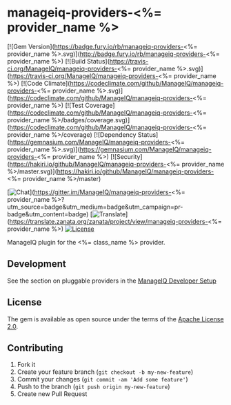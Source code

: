 # manageiq-providers-<%= provider_name %>

[![Gem Version](https://badge.fury.io/rb/manageiq-providers-<%= provider_name %>.svg)](http://badge.fury.io/rb/manageiq-providers-<%= provider_name %>)
[![Build Status](https://travis-ci.org/ManageIQ/manageiq-providers-<%= provider_name %>.svg)](https://travis-ci.org/ManageIQ/manageiq-providers-<%= provider_name %>)
[![Code Climate](https://codeclimate.com/github/ManageIQ/manageiq-providers-<%= provider_name %>.svg)](https://codeclimate.com/github/ManageIQ/manageiq-providers-<%= provider_name %>)
[![Test Coverage](https://codeclimate.com/github/ManageIQ/manageiq-providers-<%= provider_name %>/badges/coverage.svg)](https://codeclimate.com/github/ManageIQ/manageiq-providers-<%= provider_name %>/coverage)
[![Dependency Status](https://gemnasium.com/ManageIQ/manageiq-providers-<%= provider_name %>.svg)](https://gemnasium.com/ManageIQ/manageiq-providers-<%= provider_name %>)
[![Security](https://hakiri.io/github/ManageIQ/manageiq-providers-<%= provider_name %>/master.svg)](https://hakiri.io/github/ManageIQ/manageiq-providers-<%= provider_name %>/master)

[![Chat](https://badges.gitter.im/Join%20Chat.svg)](https://gitter.im/ManageIQ/manageiq-providers-<%= provider_name %>?utm_source=badge&utm_medium=badge&utm_campaign=pr-badge&utm_content=badge)
[![Translate](https://img.shields.io/badge/translate-zanata-blue.svg)](https://translate.zanata.org/zanata/project/view/manageiq-providers-<%= provider_name %>)
[![License](http://img.shields.io/badge/license-APACHE2-blue.svg)](https://www.apache.org/licenses/LICENSE-2.0.html)

ManageIQ plugin for the <%= class_name %> provider.

## Development

See the section on pluggable providers in the [ManageIQ Developer Setup](http://manageiq.org/docs/guides/developer_setup)

## License

The gem is available as open source under the terms of the [Apache License 2.0](http://www.apache.org/licenses/LICENSE-2.0).

## Contributing

1. Fork it
2. Create your feature branch (`git checkout -b my-new-feature`)
3. Commit your changes (`git commit -am 'Add some feature'`)
4. Push to the branch (`git push origin my-new-feature`)
5. Create new Pull Request
